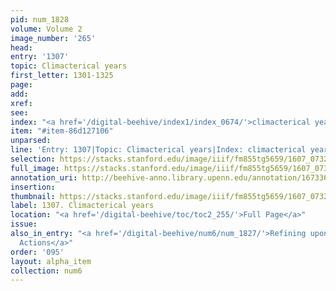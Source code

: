 ```yaml
---
pid: num_1828
volume: Volume 2
image_number: '265'
head:
entry: '1307'
topic: Climacterical years
first_letter: 1301-1325
page:
add:
xref:
see:
index: "<a href='/digital-beehive/index1/index_0674/'>climacterical years</a>"
item: "#item-86d127106"
unparsed:
line: 'Entry: 1307|Topic: Climacterical years|Index: climacterical years|#item-86d127106'
selection: https://stacks.stanford.edu/image/iiif/fm855tg5659/1607_0732/441,1920,2798,230/full/0/default.jpg
full_image: https://stacks.stanford.edu/image/iiif/fm855tg5659/1607_0732/full/full/0/default.jpg
annotation_uri: http://beehive-anno.library.upenn.edu/annotation/1673361936847
insertion:
thumbnail: https://stacks.stanford.edu/image/iiif/fm855tg5659/1607_0732/441,1920,600,180/250,/0/default.jpg
label: 1307. Climacterical years
location: "<a href='/digital-beehive/toc/toc2_255/'>Full Page</a>"
issue:
also_in_entry: "<a href='/digital-beehive/num6/num_1827/'>Refining upon other Mens
  Actions</a>"
order: '095'
layout: alpha_item
collection: num6
---
```

